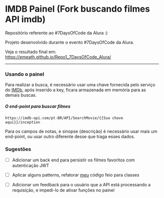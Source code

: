 # IMDB Painel (Fork buscando filmes API imdb)

Repositório referente ao #7DaysOfCode da Alura :)

Projeto desenvolvido durante o evento #7DaysOfCode da Alura. 

Veja o resultado final em: https://emeath.github.io/Repo1_7DaysOfCode_Alura/

---

### Usando o painel

Para realizar a busca, é necessário usar uma chave fornecida pelo serviço do [IMDb](https://imdb-api.com/api), após inserido a key, ficara armazenada em memória para as demais buscas.

##### O end-point para buscar filmes

```
https://imdb-api.com/pt-BR/API/SearchMovie/{{Sua chave aqui}}/inception
```

Para os campos de notas, e sinopse (descrição) é necessário usar mais um end-point, ou usar outro diferente desse que traga esses dados.

### Sugestões

- [ ] Adicionar um back end para persistir os filmes favoritos com autenticação JWT
- [ ] Aplicar alguns patterns, refatorar [meu](https://github.com/src-rodrigues) código feio para classes
- [ ] Adicionar um feedback para o usuário que a API está processando a requisição, e impedi-lo de ativar funções no painel


